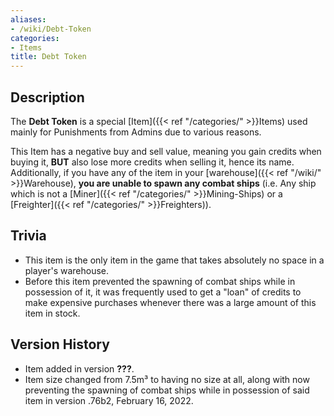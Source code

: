 ```yaml
---
aliases:
- /wiki/Debt-Token
categories:
- Items
title: Debt Token
---
```


## Description

The **Debt Token** is a special [Item]({{< ref "/categories/" >}}Items) used mainly for Punishments from Admins due to various reasons.

This Item has a negative buy and sell value, meaning you gain credits when buying it, **BUT** also lose more credits when selling it, hence its name. Additionally, if you have any of the item in your [warehouse]({{< ref "/wiki/" >}}Warehouse), **you are unable to spawn any combat ships** (i.e. Any ship which is not a [Miner]({{< ref "/categories/" >}}Mining-Ships) or a [Freighter]({{< ref "/categories/" >}}Freighters)).

## Trivia

- This item is the only item in the game that takes absolutely no space in a player's warehouse.
- Before this item prevented the spawning of combat ships while in possession of it, it was frequently used to get a "loan" of credits to make expensive purchases whenever there was a large amount of this item in stock.

## Version History 

- Item added in version **???**.
- Item size changed from 7.5m³ to having no size at all, along with now preventing the spawning of combat ships while in possession of said item in version .76b2, February 16, 2022.